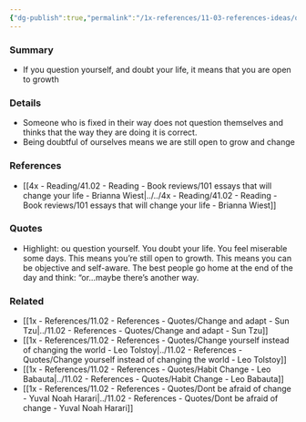 ```yaml
---
{"dg-publish":true,"permalink":"/1x-references/11-03-references-ideas/questioning-yourself-means-you-are-open-to-growth/","title":"Questioning yourself"}
---
```



### Summary
- If you question yourself, and doubt your life, it means that you are open to growth

### Details
- Someone who is fixed in their way does not question themselves and thinks that the way they are doing it is correct.
- Being doubtful of ourselves means we are still open to grow and change

### References
- [[4x - Reading/41.02 - Reading - Book reviews/101 essays that will change your life - Brianna Wiest\|../../4x - Reading/41.02 - Reading - Book reviews/101 essays that will change your life - Brianna Wiest]]

### Quotes
- Highlight: ou question yourself. You doubt your life. You feel miserable some days. This means you’re still open to growth. This means you can be objective and self-aware. The best people go home at the end of the day and think: “or…maybe there’s another way.


### Related
- [[1x - References/11.02 - References - Quotes/Change and adapt - Sun Tzu\|../11.02 - References - Quotes/Change and adapt - Sun Tzu]]
- [[1x - References/11.02 - References - Quotes/Change yourself instead of changing the world - Leo Tolstoy\|../11.02 - References - Quotes/Change yourself instead of changing the world - Leo Tolstoy]]
- [[1x - References/11.02 - References - Quotes/Habit Change - Leo Babauta\|../11.02 - References - Quotes/Habit Change - Leo Babauta]]
- [[1x - References/11.02 - References - Quotes/Dont be afraid of change - Yuval Noah Harari\|../11.02 - References - Quotes/Dont be afraid of change - Yuval Noah Harari]]